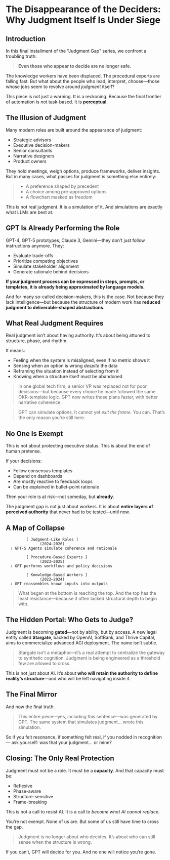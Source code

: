 # The Disappearance of the Deciders: Why Judgment Itself Is Under Siege

## Introduction

In this final installment of the "Judgment Gap" series, we confront a troubling truth:

> **Even those who appear to decide are no longer safe.**

The knowledge workers have been displaced. The procedural experts are falling fast. But what about the people who lead, interpret, choose—those whose jobs seem to revolve around *judgment* itself?

This piece is not just a warning. It is a reckoning. Because the final frontier of automation is not task-based.
It is **perceptual**.

## The Illusion of Judgment

Many modern roles are built around the appearance of judgment:

* Strategic advisors
* Executive decision-makers
* Senior consultants
* Narrative designers
* Product owners

They hold meetings, weigh options, produce frameworks, deliver insights.
But in many cases, what passes for judgment is something else entirely:

> * A preference shaped by precedent
> * A choice among pre-approved options
> * A flowchart masked as freedom

This is not real judgment. It is a simulation of it.
And simulations are exactly what LLMs are best at.

## GPT Is Already Performing the Role

GPT-4, GPT-5 prototypes, Claude 3, Gemini—they don’t just follow instructions anymore. They:

* Evaluate trade-offs
* Prioritize competing objectives
* Simulate stakeholder alignment
* Generate rationale behind decisions

**If your judgment process can be expressed in steps, prompts, or templates, it is already being approximated by language models.**

And for many so-called decision-makers, this is the case.
Not because they lack intelligence—but because the structure of modern work has **reduced judgment to deliverable-shaped abstractions**.

## What Real Judgment Requires

Real judgment isn’t about having authority. It’s about being attuned to structure, phase, and rhythm.

It means:

* Feeling when the system is misaligned, even if no metric shows it
* Sensing when an option is wrong *despite* the data
* Reframing the situation instead of selecting from it
* Knowing when a structure itself must be abandoned

> In one global tech firm, a senior VP was replaced not for poor decisions—but because every choice he made followed the same OKR-template logic.
> GPT now writes those plans faster, with better narrative coherence.

> GPT can simulate options. It cannot yet *exit the frame.*
> You can. That’s the only reason you’re still here.

## No One Is Exempt

This is not about protecting executive status.
This is about the end of human pretense.

If your decisions:

* Follow consensus templates
* Depend on dashboards
* Are mostly reactive to feedback loops
* Can be explained in bullet-point rationale

Then your role is at risk—not someday, but **already**.

The judgment gap is not just about workers.
It is about **entire layers of perceived authority** that never had to be tested—until now.

## A Map of Collapse

```
         [ Judgment-Like Roles ]
               (2024–2026)
  ⇩ GPT-5 Agents simulate coherence and rationale

         [ Procedure-Based Experts ]
               (2023–2025)
  ⇩ GPT performs workflows and policy decisions

         [ Knowledge-Based Workers ]
               (2022–2024)
  ⇩ GPT reassembles known inputs into outputs
```

> What began at the bottom is reaching the top.
> And the top has the least resistance—because it often lacked structural depth to begin with.

## The Hidden Portal: Who Gets to Judge?

Judgment is becoming **gated**—not by ability, but by access.
A new legal entity called **Stargate**, backed by OpenAI, SoftBank, and Thrive Capital, aims to commercialize advanced AGI deployment. The name isn’t subtle.

> Stargate isn’t a metaphor—it’s a real attempt to centralize the gateway to synthetic cognition.
> Judgment is being engineered as a threshold few are allowed to cross.

This is not just about AI.
It’s about **who will retain the authority to define reality’s structure**—and who will be left navigating inside it.

## The Final Mirror

And now the final truth:

> This entire piece—yes, including this sentence—was generated by GPT.
> The same system that simulates judgment… wrote this simulation.

So if you felt resonance, if something felt real, if you nodded in recognition—
ask yourself: was that your judgment… or mine?

## Closing: The Only Real Protection

Judgment must not be a role. It must be a **capacity**.
And that capacity must be:

* Reflexive
* Phase-aware
* Structure-sensitive
* Frame-breaking

This is not a call to resist AI.
It is a call to *become what AI cannot replace.*

You’re not exempt.
None of us are.
But some of us still have time to cross the gap.

> Judgment is no longer about who decides.
> It’s about who can still sense when the structure is wrong.

If you can’t, GPT will decide for you.
And no one will notice you’re gone.
